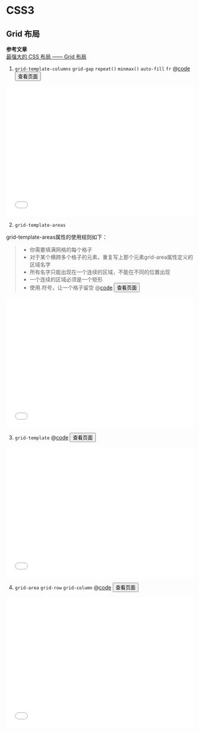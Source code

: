 # CSS3

## Grid 布局
**参考文章**<br>
[最强大的 CSS 布局 —— Grid 布局](https://juejin.cn/post/6854573220306255880)

1. `grid-template-columns` `grid-gap` `repeat()` `minmax()` `auto-fill` `fr`
@[code](../.vuepress/public/demo/grid-one.html)
<button onclick="location.href='/demo/grid-one.html'">查看页面</button>
<iframe id="iframe" height=350 width=100% frameborder=0 allowfullscreen="true" src="/demo/grid-one.html"></iframe>

2. `grid-template-areas`

grid-template-areas属性的使用规则如下：
>- 你需要填满网格的每个格子
>- 对于某个横跨多个格子的元素，重复写上那个元素grid-area属性定义的区域名字
>- 所有名字只能出现在一个连续的区域，不能在不同的位置出现
>- 一个连续的区域必须是一个矩形
>- 使用.符号，让一个格子留空
@[code](../.vuepress/public/demo/grid-template-areas.html)
<button onclick="location.href='/demo/grid-template-areas.html'">查看页面</button>
<iframe height=350 width=100% frameborder=0 allowfullscreen="true" src="/demo/grid-template-areas.html"></iframe>

3. `grid-template`
@[code](../.vuepress/public/demo/grid-template.html)
<button onclick="location.href='/demo/grid-template.html'">查看页面</button>
<iframe height=350 width=100% frameborder=0 allowfullscreen="true" src="/demo/grid-template.html"></iframe>

4. `grid-area` `grid-row` `grid-column`
@[code](../.vuepress/public/demo/grid-area.html)
<button onclick="location.href='/demo/grid-area.html'">查看页面</button>
<iframe height=350 width=100% frameborder=0 allowfullscreen="true" src="/demo/grid-area.html"></iframe>






